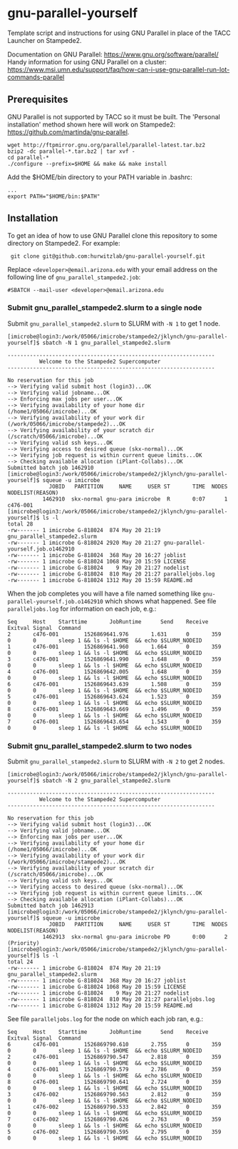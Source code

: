 # gnu-parallel-yourself
Template script and instructions for using GNU Parallel in place of the TACC Launcher on Stampede2.

Documentation on GNU Parallel: https://www.gnu.org/software/parallel/
Handy information for using GNU Parallel on a cluster: https://www.msi.umn.edu/support/faq/how-can-i-use-gnu-parallel-run-lot-commands-parallel

## Prerequisites
GNU Parallel is not supported by TACC so it must be built. The 'Personal installation' method shown here will work on Stampede2: https://github.com/martinda/gnu-parallel.
```
wget http://ftpmirror.gnu.org/parallel/parallel-latest.tar.bz2
bzip2 -dc parallel-*.tar.bz2 | tar xvf -
cd parallel-*
./configure --prefix=$HOME && make && make install
```
Add the $HOME/bin directory to your PATH variable in .bashrc:
```
...
export PATH="$HOME/bin:$PATH"
```

## Installation
To get an idea of how to use GNU Parallel clone this repository to some directory on Stampede2. For example:
```
 git clone git@github.com:hurwitzlab/gnu-parallel-yourself.git
```

Replace `<developer>@email.arizona.edu` with your email address on the following line of `gnu_parallel_stampede2.job`:
```
#SBATCH --mail-user <developer>@email.arizona.edu
```

### Submit gnu_parallel_stampede2.slurm to a single node
Submit `gnu_parallel_stampede2.slurm` to SLURM with `-N 1` to get 1 node.
```
[imicrobe@login3:/work/05066/imicrobe/stampede2/jklynch/gnu-parallel-yourself]$ sbatch -N 1 gnu_parallel_stampede2.slurm

-----------------------------------------------------------------
          Welcome to the Stampede2 Supercomputer
-----------------------------------------------------------------

No reservation for this job
--> Verifying valid submit host (login3)...OK
--> Verifying valid jobname...OK
--> Enforcing max jobs per user...OK
--> Verifying availability of your home dir (/home1/05066/imicrobe)...OK
--> Verifying availability of your work dir (/work/05066/imicrobe/stampede2)...OK
--> Verifying availability of your scratch dir (/scratch/05066/imicrobe)...OK
--> Verifying valid ssh keys...OK
--> Verifying access to desired queue (skx-normal)...OK
--> Verifying job request is within current queue limits...OK
--> Checking available allocation (iPlant-Collabs)...OK
Submitted batch job 1462910
[imicrobe@login3:/work/05066/imicrobe/stampede2/jklynch/gnu-parallel-yourself]$ squeue -u imicrobe
             JOBID   PARTITION     NAME     USER ST       TIME  NODES NODELIST(REASON)
           1462910  skx-normal gnu-para imicrobe  R       0:07      1 c476-001
[imicrobe@login3:/work/05066/imicrobe/stampede2/jklynch/gnu-parallel-yourself]$ ls -l
total 28
-rw------- 1 imicrobe G-818024  874 May 20 21:19 gnu_parallel_stampede2.slurm
-rw------- 1 imicrobe G-818024 2920 May 20 21:27 gnu-parallel-yourself.job.o1462910
-rw------- 1 imicrobe G-818024  368 May 20 16:27 joblist
-rw------- 1 imicrobe G-818024 1068 May 20 15:59 LICENSE
-rw------- 1 imicrobe G-818024    9 May 20 21:27 nodelist
-rw------- 1 imicrobe G-818024  810 May 20 21:27 paralleljobs.log
-rw------- 1 imicrobe G-818024 1312 May 20 15:59 README.md
```

When the job completes you will have a file named something like `gnu-parallel-yourself.job.o1462910` which shows what happened. See file `paralleljobs.log` for information on each job, e.g.:

```
Seq     Host    Starttime       JobRuntime      Send    Receive Exitval Signal  Command
2       c476-001        1526869641.976       1.631      0       359     0       0       sleep 1 && ls -l $HOME  && echo $SLURM_NODEID
1       c476-001        1526869641.960       1.664      0       359     0       0       sleep 1 && ls -l $HOME  && echo $SLURM_NODEID
3       c476-001        1526869641.990       1.648      0       359     0       0       sleep 1 && ls -l $HOME  && echo $SLURM_NODEID
4       c476-001        1526869642.005       1.648      0       359     0       0       sleep 1 && ls -l $HOME  && echo $SLURM_NODEID
6       c476-001        1526869643.639       1.508      0       359     0       0       sleep 1 && ls -l $HOME  && echo $SLURM_NODEID
5       c476-001        1526869643.624       1.523      0       359     0       0       sleep 1 && ls -l $HOME  && echo $SLURM_NODEID
8       c476-001        1526869643.669       1.496      0       359     0       0       sleep 1 && ls -l $HOME  && echo $SLURM_NODEID
7       c476-001        1526869643.654       1.543      0       359     0       0       sleep 1 && ls -l $HOME  && echo $SLURM_NODEID
```

### Submit gnu_parallel_stampede2.slurm to two nodes
Submit `gnu_parallel_stampede2.slurm` to SLURM with `-N 2` to get 2 nodes.

```
[imicrobe@login3:/work/05066/imicrobe/stampede2/jklynch/gnu-parallel-yourself]$ sbatch -N 2 gnu_parallel_stampede2.slurm

-----------------------------------------------------------------
          Welcome to the Stampede2 Supercomputer
-----------------------------------------------------------------

No reservation for this job
--> Verifying valid submit host (login3)...OK
--> Verifying valid jobname...OK
--> Enforcing max jobs per user...OK
--> Verifying availability of your home dir (/home1/05066/imicrobe)...OK
--> Verifying availability of your work dir (/work/05066/imicrobe/stampede2)...OK
--> Verifying availability of your scratch dir (/scratch/05066/imicrobe)...OK
--> Verifying valid ssh keys...OK
--> Verifying access to desired queue (skx-normal)...OK
--> Verifying job request is within current queue limits...OK
--> Checking available allocation (iPlant-Collabs)...OK
Submitted batch job 1462913
[imicrobe@login3:/work/05066/imicrobe/stampede2/jklynch/gnu-parallel-yourself]$ squeue -u imicrobe
             JOBID   PARTITION     NAME     USER ST       TIME  NODES NODELIST(REASON)
           1462913  skx-normal gnu-para imicrobe PD       0:00      2 (Priority)
[imicrobe@login3:/work/05066/imicrobe/stampede2/jklynch/gnu-parallel-yourself]$ ls -l
total 24
-rw------- 1 imicrobe G-818024  874 May 20 21:19 gnu_parallel_stampede2.slurm
-rw------- 1 imicrobe G-818024  368 May 20 16:27 joblist
-rw------- 1 imicrobe G-818024 1068 May 20 15:59 LICENSE
-rw------- 1 imicrobe G-818024    9 May 20 21:27 nodelist
-rw------- 1 imicrobe G-818024  810 May 20 21:27 paralleljobs.log
-rw------- 1 imicrobe G-818024 1312 May 20 15:59 README.md
```
See file `paralleljobs.log` for the node on which each job ran, e.g.:

```
Seq     Host    Starttime       JobRuntime      Send    Receive Exitval Signal  Command
6       c476-001        1526869790.610       2.755      0       359     0       0       sleep 1 && ls -l $HOME  && echo $SLURM_NODEID
2       c476-001        1526869790.547       2.818      0       359     0       0       sleep 1 && ls -l $HOME  && echo $SLURM_NODEID
4       c476-001        1526869790.579       2.786      0       359     0       0       sleep 1 && ls -l $HOME  && echo $SLURM_NODEID
8       c476-001        1526869790.641       2.724      0       359     0       0       sleep 1 && ls -l $HOME  && echo $SLURM_NODEID
3       c476-002        1526869790.563       2.812      0       359     0       0       sleep 1 && ls -l $HOME  && echo $SLURM_NODEID
1       c476-002        1526869790.533       2.842      0       359     0       0       sleep 1 && ls -l $HOME  && echo $SLURM_NODEID
7       c476-002        1526869790.626       2.763      0       359     0       0       sleep 1 && ls -l $HOME  && echo $SLURM_NODEID
5       c476-002        1526869790.595       2.795      0       359     0       0       sleep 1 && ls -l $HOME  && echo $SLURM_NODEID
```

